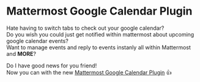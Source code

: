 # Mattermost Google Calendar Plugin
Hate having to switch tabs to check out your google calendar?  
Do you wish you could just get notified within mattermost about upcoming google calendar events?  
Want to manage events and reply to events instanly all within Mattermost and **MORE**?  

Do I have good news for you friend!  
Now you can with the new [Mattermost Google Calendar Plugin](https://github.com/hahmadia/google-calendar-plugin) :+1:
